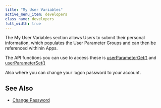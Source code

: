 ```yaml
---
title: "My User Variables"
active_menu_item: developers
class_name: developers
full_width: true
---
```



The My User Variables section allows Users to submit their personal information, which populates the User Parameter Groups and can then be referenced withinin Apps.

The API functions you can use to access these is [userParameterGet()](/developers/documentation/scripting-apis/client-api/app-functions/userparameterget) and [userParameterSet()](/developers/documentation/scripting-apis/client-api/app-functions/userparameterset)

Also where you can change your logon password to your account.

## See Also

 - [Change Password](/developers/documentation/product-guide/account-management/change-password)

